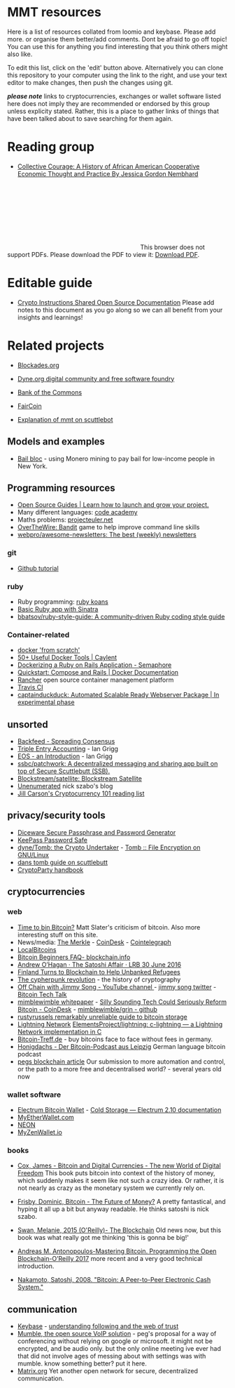 
# MMT resources

Here is a list of resources collated from loomio and keybase.  Please add more.  or organise them better/add comments.  Dont be afraid to go off topic!  You can use this for anything you find interesting that you think others might also like.

To edit this list, click on the 'edit' button above.  Alternatively you can clone this repository to your computer using the link to the right, and use your text editor to make changes, then push the changes using git.  

***please note*** links to cryptocurrencies, exchanges or wallet software listed here does not imply they are recommended or endorsed by this group unless explicity stated.  Rather, this is a place to gather links of things that have been talked about to save searching for them again.  

# Reading group

* [Collective Courage: A History of African American Cooperative Economic Thought and Practice By Jessica Gordon Nembhard](http://ameba.ehion.com/download/Jessica_Gordon_Nembhard-Collective_courage.pdf) 
<object data="http://ameba.ehion.com/download/Jessica_Gordon_Nembhard-Collective_courage.pdf" type="application/pdf" width="700px" height="700px">
    <embed src="http://ameba.ehion.com/download/Jessica_Gordon_Nembhard-Collective_courage.pdf">
        This browser does not support PDFs. Please download the PDF to view it: <a href="http://ameba.ehion.com/download/Jessica_Gordon_Nembhard-Collective_courage.pdf">Download PDF</a>.</p>
    </embed>
</object>

# Editable guide

* [Crypto Instructions Shared Open Source Documentation](https://docs.google.com/document/d/1KNGu-RQ5Iw3FovJKPWHSyc2p-_HXU9V9WMrrrJvSfi4/edit) Please add notes to this document as you go along so we can all benefit from your insights and learnings!

# Related projects

* [Blockades.org](http://blockades.org/)
* [Dyne.org digital community and free software foundry](https://www.dyne.org/)
* [Bank of the Commons](https://bankofthecommons.coop/who-we-are/)
* [FairCoin](https://fair.coop/faircoin/)

* [Explanation of mmt on scuttlebot](https://viewer.scuttlebot.io/%25Vxdim9E7D8JHERHKLc6T0qMHcd2Bw9cG58Mb8Z0xpdQ%3D.sha256)
## Models and examples

* [Bail bloc](https://bailbloc.thenewinquiry.com/about.html) - using Monero mining to pay bail for low-income people in New York.

## Programming resources

* [Open Source Guides | Learn how to launch and grow your project.](https://opensource.guide/)
* Many different languages: [code academy](https://www.codecademy.com/)
* Maths problems: [projecteuler.net](https://projecteuler.net/)
* [OverTheWire: Bandit](http://overthewire.org/wargames/bandit/) game to help improve command line skills
* [webpro/awesome-newsletters: The best (weekly) newsletters](https://github.com/webpro/awesome-newsletters)

### git 

* [Github tutorial](https://try.github.io/levels/1/challenges/1)

### ruby 

* Ruby programming: [ruby koans](https://github.com/CUNY-TAP/ruby-koans)
* [Basic Ruby app with Sinatra](https://github.com/wegotcoders/wgc_groundwork)
* [bbatsov/ruby-style-guide: A community-driven Ruby coding style guide](https://github.com/bbatsov/ruby-style-guide)

### Container-related

* [docker 'from scratch'](https://embano1.github.io/post/scratch/)
* [50+ Useful Docker Tools | Caylent](http://caylent.com/50-useful-docker-tools/)
* [Dockerizing a Ruby on Rails Application - Semaphore](https://semaphoreci.com/community/tutorials/dockerizing-a-ruby-on-rails-application)
* [Quickstart: Compose and Rails | Docker Documentation](https://docs.docker.com/compose/rails/)
* [Rancher](http://rancher.com/) open source container management platform
* [Travis CI](https://travis-ci.org/)
* [captainduckduck: Automated Scalable Ready Webserver Package | In experimental phase](https://github.com/githubsaturn/captainduckduck/)

## unsorted

* [Backfeed - Spreading Consensus](http://backfeed.cc/)
* [Triple Entry Accounting](http://iang.org/papers/triple_entry.html) - Ian Grigg
* [EOS - an Introduction](http://iang.org/papers/EOS_An_Introduction.pdf) - Ian Grigg
* [ssbc/patchwork: A decentralized messaging and sharing app built on top of Secure Scuttlebutt (SSB).](https://github.com/ssbc/patchwork)
* [Blockstream/satellite: Blockstream Satellite](https://github.com/Blockstream/satellite)
* [Unenumerated](http://unenumerated.blogspot.de/) nick szabo's blog
* [Jill Carson's Cryptocurrency 101 reading list](https://medium.com/@jillcarlson/cryptocurrency-101-4f141c00ff00)

## privacy/security tools

* [Diceware Secure Passphrase and Password Generator](https://www.rempe.us/diceware/#eff)
* [KeePass Password Safe](https://keepass.info/)
* [dyne/Tomb: the Crypto Undertaker](https://github.com/dyne/Tomb) - [Tomb :: File Encryption on GNU/Linux](https://www.dyne.org/software/tomb/)
* [dans tomb guide on scuttlebutt](https://viewer.scuttlebot.io/%25S9KShHdAxUKhhLQxVf9R8fVcU4RdzfJZ06w8fmRLkOE%3D.sha256)
* [CryptoParty handbook](https://www.cryptoparty.in/learn/handbook)

## cryptocurrencies

### web

* [Time to bin Bitcoin?](http://matslats.net/time-to-bin-bitcoin) Matt Slater's criticism of bitcoin.  Also more interesting stuff on this site.
* News/media:  [The Merkle](https://themerkle.com/) - [CoinDesk](http://www.coindesk.com/) - [Cointelegraph](https://cointelegraph.com/) 
* [LocalBitcoins](https://localbitcoins.com/) 
* [Bitcoin Beginners FAQ- blockchain.info](https://blockchain.info/wallet/bitcoin-faq)
* [Andrew O’Hagan · The Satoshi Affair · LRB 30 June 2016](https://www.lrb.co.uk/v38/n13/andrew-ohagan/the-satoshi-affair)
* [Finland Turns to Blockchain to Help Unbanked Refugees](https://www.cryptocoinsnews.com/finns-turn-to-blockchain-to-help-unbanked-refugees-enter-the-digital-economy/)
* [The cypherpunk revolution](http://projects.csmonitor.com/cypherpunk) - the history of cryptography
* [Off Chain with Jimmy Song - YouTube channel ](https://www.youtube.com/channel/UCEFJVYNiPp8xeIUyfaPCPQw) - [jimmy song twitter](https://twitter.com/jimmysong?s=09) - [Bitcoin Tech Talk](https://bitcointechtalk.com/)
* [mimblewimble whitepaper](https://download.wpsoftware.net/bitcoin/wizardry/mimblewimble.txt) - [Silly Sounding Tech Could Seriously Reform Bitcoin - CoinDesk](https://www.coindesk.com/mimblewimble-silly-sounding-tech-seriously-reform-bitcoin/) - [mimblewimble/grin - github](https://github.com/mimblewimble/grin/blob/master/doc/intro.md)
* [rustyrussels remarkably unreliable guide to bitcoin storage](https://github.com/rustyrussell/bitcoin-storage-guide)
* [Lightning Network](http://lightning.network/) [ElementsProject/lightning: c-lightning — a Lightning Network implementation in C](https://github.com/ElementsProject/lightning)
* [Bitcoin-Treff.de](http://bitcoin-treff.de/) - buy bitcoins face to face without fees in germany.  
* [Honigdachs - Der Bitcoin-Podcast aus Leipzig](https://coinspondent.de/news-nachrichten/bitcoin-podcasts/honigdachs-der-bitcoin-podcast-aus-leipzig/) German language bitcoin podcast
* [pegs blockchain article](http://ehion.com/~ameba/site/blockchain/) Our submission to more automation and control, or the path to a more free and decentralised world? - several years old now

### wallet software

* [Electrum Bitcoin Wallet](https://electrum.org/#home) - [Cold Storage — Electrum 2.10 documentation](http://docs.electrum.org/en/latest/coldstorage.html#create-a-watching-only-version-of-your-wallet) 
* [MyEtherWallet.com](https://www.myetherwallet.com/)
* [NEON](http://neonwallet.com/)
* [MyZenWallet.io](https://myzenwallet.io/)

### books

* [Cox, James - Bitcoin and Digital Currencies - The new World of Digital Freedom](http://gen.lib.rus.ec/book/index.php?md5=31EF53C1A9F74CCD3C2CC2B9F1474AC2) This book puts bitcoin into context of the history of money, which suddenly makes it seem like not such a crazy idea.  Or rather, it is not nearly as crazy as the monetary system we currently rely on. 

* [Frisby, Dominic, Bitcoin - The Future of Money?](http://gen.lib.rus.ec/book/index.php?md5=81336BF1C30AB56903ADE8222898E40F)  A pretty fantastical, and hyping it all up a bit but anyway readable.  He thinks satoshi is nick szabo.

* [Swan, Melanie, 2015 (O'Reilly)- The Blockchain](http://gen.lib.rus.ec/book/index.php?md5=B95D1E4464D572D397F0F60C47553391) Old news now, but this book was what really got me thinking 'this is gonna be big!'

* [Andreas M. Antonopoulos-Mastering Bitcoin. Programming the Open Blockchain-O’Reilly 2017](http://gen.lib.rus.ec/book/index.php?md5=C145F63D1B1DFCAFE4FB668EE1870D43) more recent and a very good technical introduction.

* [Nakamoto, Satoshi, 2008. "Bitcoin: A Peer-to-Peer Electronic Cash System."](http://Bitcoin.org/Bitcoin.pdf)

## communication

* [Keybase](https://keybase.io/) - [understanding following and the web of trust](https://keybase.io/docs/server_security/following)
* [Mumble, the open source VoIP solution](https://wiki.mumble.info/wiki/Main_Page) - peg's proposal for a way of conferencing without relying on google or microsoft.  it might not be encrypted, and be audio only.  but the only online meeting ive ever had that did not involve ages of messing about with settings was with mumble.  know something better?  put it here.
* [Matrix.org](https://matrix.org/)  Yet another open network for secure, decentralized communication.


